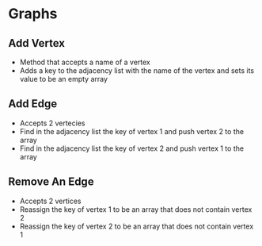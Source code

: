 # Graphs

## Add Vertex

- Method that accepts a name of a vertex
- Adds a key to the adjacency list with the name of the vertex and sets its value to be an empty array

## Add Edge

- Accepts 2 vertecies
- Find in the adjacency list the key of vertex 1 and push vertex 2 to the array
- Find in the adjacency list the key of vertex 2 and push vertex 1 to the array

## Remove An Edge

- Accepts 2 vertices
- Reassign the key of vertex 1 to be an array that does not contain vertex 2
- Reassign the key of vertex 2 to be an array that does not contain vertex 1

